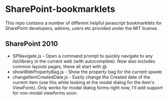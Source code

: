 # SharePoint-bookmarklets

This repo contains a number of different helpful javascript bookmarklets for SharePoint developers, admins, users etc provided under the MIT license.


## SharePoint 2010

* SPNavigate.js - Open a command prompt to quickly navigate to any list/library in the current web (with autocomplete). Now also includes common layouts pages, these all start with @.
* showWebPropertyBag.js - Show the property bag for the current spweb
* changeItemCreatedDate.js - Easily change the Created date of the current item (use this while looking at the modal dialog for the item's ViewForm). Only works for modal dialog forms right now, I'll add support for non-modal viewforms soon.
